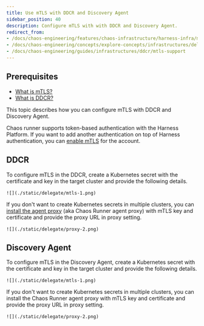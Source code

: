 ```yaml
---
title: Use mTLS with DDCR and Discovery Agent
sidebar_position: 40
description: Configure mTLS with with DDCR and Discovery Agent.
redirect_from:
- /docs/chaos-engineering/features/chaos-infrastructure/harness-infra/mtls-support
- /docs/chaos-engineering/concepts/explore-concepts/infrastructures/delegate/mtls-support
- /docs/chaos-engineering/guides/infrastructures/ddcr/mtls-support
---
```


## Prerequisites

- [What is mTLS?](https://developer.harness.io/docs/platform/delegates/secure-delegates/delegate-mtls-support)
- [What is DDCR?](/docs/chaos-engineering/guides/infrastructures/#what-is-ddcr)

This topic describes how you can configure mTLS with DDCR and Discovery Agent.

Chaos runner supports token-based authentication with the Harness Platform. If you want to add another authentication on top of Harness authentication, you can [enable mTLS](https://developer.harness.io/docs/platform/delegates/secure-delegates/delegate-mtls-support/) for the account.

## DDCR

To configure mTLS in the DDCR, create a Kubernetes secret with the certificate and key in the target cluster and provide the following details.

    ![](./static/delegate/mtls-1.png)

If you don't want to create Kubernetes secrets in multiple clusters, you can [install the agent proxy](/docs/chaos-engineering/guides/infrastructures/types/ddcr/proxy-support#installation) (aka Chaos Runner agent proxy) with mTLS key and certificate and provide the proxy URL in proxy setting.

    ![](./static/delegate/proxy-2.png)


## Discovery Agent

To configure mTLS in the Discovery Agent, create a Kubernetes secret with the certificate and key in the target cluster and provide the following details.

    ![](./static/delegate/mtls-1.png)

If you don't want to create Kubernetes secrets in multiple clusters, you can install the Chaos Runner agent proxy with mTLS key and certificate and provide the proxy URL in proxy setting.

    ![](./static/delegate/proxy-2.png)


